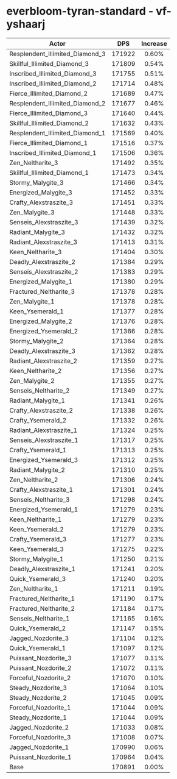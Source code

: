 # everbloom-tyran-standard - vf-yshaarj
| Actor | DPS | Increase |
|---|:---:|:---:|
|Resplendent_Illimited_Diamond_3|171922|0.60%|
|Skillful_Illimited_Diamond_3|171809|0.54%|
|Inscribed_Illimited_Diamond_3|171755|0.51%|
|Inscribed_Illimited_Diamond_2|171714|0.48%|
|Fierce_Illimited_Diamond_2|171689|0.47%|
|Resplendent_Illimited_Diamond_2|171677|0.46%|
|Fierce_Illimited_Diamond_3|171640|0.44%|
|Skillful_Illimited_Diamond_2|171632|0.43%|
|Resplendent_Illimited_Diamond_1|171569|0.40%|
|Fierce_Illimited_Diamond_1|171516|0.37%|
|Inscribed_Illimited_Diamond_1|171506|0.36%|
|Zen_Neltharite_3|171492|0.35%|
|Skillful_Illimited_Diamond_1|171473|0.34%|
|Stormy_Malygite_3|171466|0.34%|
|Energized_Malygite_3|171452|0.33%|
|Crafty_Alexstraszite_3|171451|0.33%|
|Zen_Malygite_3|171448|0.33%|
|Senseis_Alexstraszite_3|171439|0.32%|
|Radiant_Malygite_3|171432|0.32%|
|Radiant_Alexstraszite_3|171413|0.31%|
|Keen_Neltharite_3|171404|0.30%|
|Deadly_Alexstraszite_2|171384|0.29%|
|Senseis_Alexstraszite_2|171383|0.29%|
|Energized_Malygite_1|171380|0.29%|
|Fractured_Neltharite_3|171378|0.28%|
|Zen_Malygite_1|171378|0.28%|
|Keen_Ysemerald_1|171377|0.28%|
|Energized_Malygite_2|171376|0.28%|
|Energized_Ysemerald_2|171366|0.28%|
|Stormy_Malygite_2|171364|0.28%|
|Deadly_Alexstraszite_3|171362|0.28%|
|Radiant_Alexstraszite_2|171359|0.27%|
|Keen_Neltharite_2|171356|0.27%|
|Zen_Malygite_2|171355|0.27%|
|Senseis_Neltharite_2|171349|0.27%|
|Radiant_Malygite_1|171341|0.26%|
|Crafty_Alexstraszite_2|171338|0.26%|
|Crafty_Ysemerald_2|171332|0.26%|
|Radiant_Alexstraszite_1|171324|0.25%|
|Senseis_Alexstraszite_1|171317|0.25%|
|Crafty_Ysemerald_1|171313|0.25%|
|Energized_Ysemerald_3|171312|0.25%|
|Radiant_Malygite_2|171310|0.25%|
|Zen_Neltharite_2|171306|0.24%|
|Crafty_Alexstraszite_1|171301|0.24%|
|Senseis_Neltharite_3|171298|0.24%|
|Energized_Ysemerald_1|171279|0.23%|
|Keen_Neltharite_1|171279|0.23%|
|Keen_Ysemerald_2|171279|0.23%|
|Crafty_Ysemerald_3|171277|0.23%|
|Keen_Ysemerald_3|171275|0.22%|
|Stormy_Malygite_1|171250|0.21%|
|Deadly_Alexstraszite_1|171241|0.20%|
|Quick_Ysemerald_3|171240|0.20%|
|Zen_Neltharite_1|171211|0.19%|
|Fractured_Neltharite_1|171190|0.17%|
|Fractured_Neltharite_2|171184|0.17%|
|Senseis_Neltharite_1|171165|0.16%|
|Quick_Ysemerald_2|171147|0.15%|
|Jagged_Nozdorite_3|171104|0.12%|
|Quick_Ysemerald_1|171097|0.12%|
|Puissant_Nozdorite_3|171077|0.11%|
|Puissant_Nozdorite_2|171072|0.11%|
|Forceful_Nozdorite_2|171070|0.10%|
|Steady_Nozdorite_3|171064|0.10%|
|Steady_Nozdorite_2|171045|0.09%|
|Forceful_Nozdorite_1|171044|0.09%|
|Steady_Nozdorite_1|171044|0.09%|
|Jagged_Nozdorite_2|171033|0.08%|
|Forceful_Nozdorite_3|171008|0.07%|
|Jagged_Nozdorite_1|170990|0.06%|
|Puissant_Nozdorite_1|170964|0.04%|
|Base|170891|0.00%|
